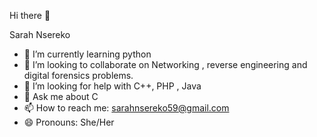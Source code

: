 Hi there 👋

Sarah Nsereko 




- 🌱 I’m currently learning python
- 👯 I’m looking to collaborate on Networking , reverse engineering  and digital forensics problems.
- 🤔 I’m looking for help with C++, PHP , Java
- 💬 Ask me about C
- 📫 How to reach me: sarahnsereko59@gmail.com
- 😄 Pronouns: She/Her


